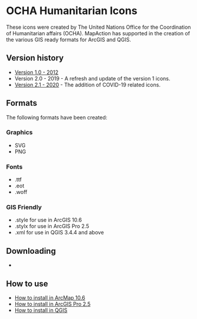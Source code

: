 # OCHA Humanitarian Icons
These icons were created by The United Nations Office for the Coordination of Humanitarian affairs (OCHA). MapAction has supported in the creation of the various GIS ready formats for ArcGIS and QGIS.

## Version history
* [Version 1.0 - 2012](https://github.com/mapaction/ocha-humanitarian-icons-for-gis/tree/humanitarian-icons-v1)
* Version 2.0 - 2019 - A refresh and update of the version 1 icons.
* [Version 2.1 - 2020](https://github.com/mapaction/ocha-humanitarian-icons-for-gis/tree/humanitarian-icons-v1) - The addition of COVID-19 related icons.

## Formats
The following formats have been created:

### Graphics
* SVG
* PNG

### Fonts
* .ttf
* .eot
* .woff

### GIS Friendly
* .style for use in ArcGIS 10.6
* .stylx for use in ArcGIS Pro 2.5
* .xml for use in QGIS 3.4.4 and above

## Downloading
* 

## How to use
* [How to install in ArcMap 10.6](https://github.com/mapaction/ocha-humanitarian-icons-for-gis/blob/humanitarian-icons-v2/documentation/how-to-install-the-humanitarian-icons-in-arcmap-10-6.md)
* [How to install in ArcGIS Pro 2.5](https://github.com/mapaction/ocha-humanitarian-icons-for-gis/blob/humanitarian-icons-v2/documentation/how-to-install-the-humanitarian-icons-in-arcgis-pro-2-5.md)
* [How to install in QGIS](https://github.com/mapaction/ocha-humanitarian-icons-for-gis/blob/humanitarian-icons-v2/documentation/how-to-install-the-humanitarian-icons-in-qgis.md)
